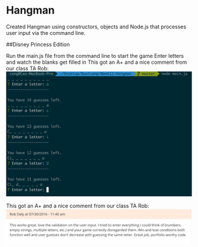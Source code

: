 # Hangman
Created Hangman using constructors, objects and Node.js that processes user input via the command line.

##Disney Princess Edition

Run the main.js file from the command line to start the game
Enter letters and watch the blanks get filled in
This got an A+ and a nice comment from our class TA Rob:
![Screenshot](/hangman-screen.png)


This got an A+ and a nice comment from our class TA Rob:
![Screenshot](/rob-digs-it.png)